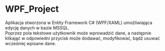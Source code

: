 # WPF_Project
Aplikacja stworzona w Entity Framework C# (WPF/XAML) umożliwiająca edycję danych w bazie MSSQL. \
Poprzez pola tekstowe użytkownik może wprowadzić dane, a następnie klikająć w odpowiedni przycisk może  dodawać, modyfikować, bądź usuwać wcześniej wpisane dane.
